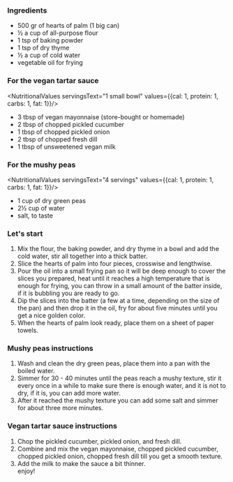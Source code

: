 ### Ingredients

- 500 gr of hearts of palm (1 big can)
- ½ a cup of all-purpose flour
- 1 tsp of baking powder
- 1 tsp of dry thyme
- ½ a cup of cold water
- vegetable oil for frying

### For the vegan tartar sauce

<NutritionalValues servingsText="1 small bowl" values={{cal: 1, protein: 1, carbs: 1, fat: 1}}/>

- 3 tbsp of vegan mayonnaise (store-bought or homemade)
- 2 tbsp of chopped pickled cucumber
- 1 tbsp of chopped pickled onion
- 2 tbsp of chopped fresh dill
- 1 tbsp of unsweetened vegan milk

### For the mushy peas

<NutritionalValues servingsText="4 servings" values={{cal: 1, protein: 1, carbs: 1, fat: 1}}/>

- 1 cup of dry green peas
- 2½ cup of water
- salt, to taste

### Let's start

1. Mix the flour, the baking powder, and dry thyme in a bowl and add the cold water, stir all together into a thick batter.
2. Slice the hearts of palm into four pieces, crosswise and lengthwise.
3. Pour the oil into a small frying pan so it will be deep enough to cover the slices you prepared, heat until it reaches a high temperature that is enough for frying, you can throw in a small amount of the batter inside, if it is bubbling you are ready to go.
4. Dip the slices into the batter (a few at a time, depending on the size of the pan) and then drop it in the oil, fry for about five minutes until you get a nice golden color.
5. When the hearts of palm look ready, place them on a sheet of paper towels.

### Mushy peas instructions

1. Wash and clean the dry green peas, place them into a pan with the boiled water.
2. Simmer for 30 - 40 minutes until the peas reach a mushy texture, stir it every once in a while to make sure there is enough water, and it is not to dry, if it is, you can add more water.
3. After it reached the mushy texture you can add some salt and simmer for about three more minutes.

### Vegan tartar sauce instructions

1. Chop the pickled cucumber, pickled onion, and fresh dill.
2. Combine and mix the vegan mayonnaise, chopped pickled cucumber, chopped pickled onion, chopped fresh dill till you get a smooth texture.
3. Add the milk to make the sauce a bit thinner.
   <br/>
   enjoy!
